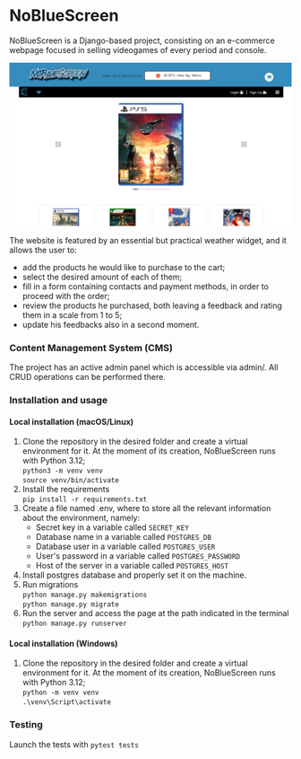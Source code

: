 # NoBlueScreen

NoBlueScreen is a Django-based project, consisting on an e-commerce webpage focused in selling videogames of every
period and console.<br>


![nobluescreen_main.jpg](nobluescreen_main.jpg)


The website is featured by an essential but practical weather widget, and it allows the user to:
 <ul>
<li>add the products he would like to purchase to the cart;</li>
<li>select the desired amount of each of them;</li>
<li>fill in a form containing contacts and payment methods, in order to proceed with the order;</li>
<li>review the products he purchased, both leaving a feedback and rating them in a scale from 1 to 5;</li>
<li>update his feedbacks also in a second moment.</li>
</ul>

<h3>Content Management System (CMS)</h3>
The project has an active admin panel which is accessible via admin/. All CRUD operations can be performed there.<br>

<h3>Installation and usage</h3>
<h4>Local installation (macOS/Linux)</h4>
<ol>
<li>Clone the repository in the desired folder and create a virtual environment for it. At the moment of its creation, NoBlueScreen runs with Python 3.12;<br>
<code>python3 -m venv venv</code><br>
<code>source venv/bin/activate</code></li>
<li>Install the requirements<br>
<code>pip install -r requirements.txt</code></li>
<li>Create a file named .env, where to store all the relevant information about the environment, namely:<br>
<ul>
<li>Secret key in a variable called <code>SECRET_KEY</code></li>
<li>Database name in a variable called <code>POSTGRES_DB</code></li>
<li>Database user in a variable called <code>POSTGRES_USER</code></li>
<li>User's password in a variable called <code>POSTGRES_PASSWORD</code></li>
<li>Host of the server in a variable called <code>POSTGRES_HOST</code></li>
</ul>
</li>
<li>
Install postgres database and properly set it on the machine.
</li>
<li>
Run migrations<br>
<code>python manage.py makemigrations</code><br>
<code>python manage.py migrate</code>
</li>
<li>
Run the server and access the page at the path indicated in the terminal<br>
<code>python manage.py runserver</code><br>
</li>
</ol>
<h4>Local installation (Windows)</h4>

<ol>
<li>Clone the repository in the desired folder and create a virtual environment for it. At the moment of its creation, NoBlueScreen runs with Python 3.12;<br>
<code>python -m venv venv</code><br>
<code>.\venv\Script\activate</code></li>
</ol>

<h3>Testing</h3>
Launch the tests with <code>pytest tests</code>